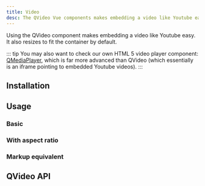 ```yaml
---
title: Video
desc: The QVideo Vue components makes embedding a video like Youtube easy. It also resizes to fit the container by default.
---
```


Using the QVideo component makes embedding a video like Youtube easy. It also resizes to fit the container by default.

::: tip
You may also want to check our own HTML 5 video player component: [QMediaPlayer](https://github.com/quasarframework/app-extension-qmediaplayer), which is far more advanced than QVideo (which essentially is an iframe pointing to embedded Youtube videos).
:::

## Installation
<doc-installation components="QVideo" />

## Usage

### Basic
<doc-example title="Basic" file="QVideo/Basic" />

### With aspect ratio

<q-badge label="v1.7.0+" />

<doc-example title="With aspect ratio" file="QVideo/Ratio" />

### Markup equivalent
<doc-example title="HTML markup" file="QVideo/HtmlMarkup" />

## QVideo API
<doc-api file="QVideo" />
